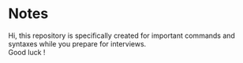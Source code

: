 # Notes
Hi, this repository is specifically created for important commands and syntaxes while you prepare for interviews.<br/>
Good luck !
